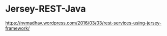 # Jersey-REST-Java

https://nvmadhav.wordpress.com/2016/03/03/rest-services-using-jersey-framework/

